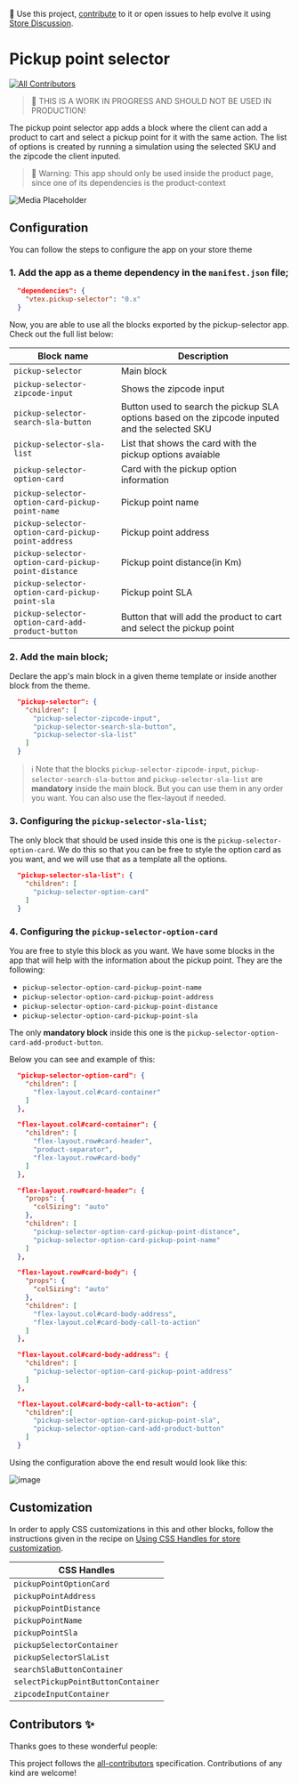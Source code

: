 📢 Use this project, [contribute](https://github.com/vtex-apps/pickup-selector) to it or open issues to help evolve it using [Store Discussion](https://github.com/vtex-apps/store-discussion).

# Pickup point selector

<!-- DOCS-IGNORE:start -->
<!-- ALL-CONTRIBUTORS-BADGE:START - Do not remove or modify this section -->
[![All Contributors](https://img.shields.io/badge/all_contributors-0-orange.svg?style=flat-square)](#contributors-)
<!-- ALL-CONTRIBUTORS-BADGE:END -->
<!-- DOCS-IGNORE:end -->

> 🚧 THIS IS A WORK IN PROGRESS AND SHOULD NOT BE USED IN PRODUCTION!

The pickup point selector app adds a block where the client can add a product to cart and select a pickup point for it with the same action. The list of options is created by running a simulation using the selected SKU and the zipcode the client inputed.

> 🚨 Warning: This app should only be used inside the product page, since one of its dependencies is the product-context


![Media Placeholder](https://user-images.githubusercontent.com/52087100/71204177-42ca4f80-227e-11ea-89e6-e92e65370c69.png)

## Configuration

You can follow the steps to configure the app on your store theme

### 1. Add the app as a theme dependency in the `manifest.json` file;
```json
  "dependencies": {
    "vtex.pickup-selector": "0.x"
  }
```

Now, you are able to use all the blocks exported by the pickup-selector app. Check out the full list below:

| Block name                 | Description                     |
| -------------------------- | ------------------------------- |
| `pickup-selector`          | Main block |
| `pickup-selector-zipcode-input`  | Shows the zipcode input |
| `pickup-selector-search-sla-button` | Button used to search the pickup SLA options based on the zipcode inputed and the selected SKU |
| `pickup-selector-sla-list`         | List that shows the card with the pickup options avaiable |
| `pickup-selector-option-card`         | Card with the pickup option information   |
| `pickup-selector-option-card-pickup-point-name`      | Pickup point name |
| `pickup-selector-option-card-pickup-point-address`      | Pickup point address |
| `pickup-selector-option-card-pickup-point-distance`      | Pickup point distance(in Km) |
| `pickup-selector-option-card-pickup-point-sla`  | Pickup point SLA |
| `pickup-selector-option-card-add-product-button`      | Button that will add the product to cart and select the pickup point |

### 2. Add the main block;

Declare the app's main block in a given theme template or inside another block from the theme.

```json
  "pickup-selector": {
    "children": [
      "pickup-selector-zipcode-input",
      "pickup-selector-search-sla-button",
      "pickup-selector-sla-list"
    ]
  }
```

> ℹ️ Note that the blocks `pickup-selector-zipcode-input`, `pickup-selector-search-sla-button` and `pickup-selector-sla-list` are **mandatory** inside the main block. But you can use them in any order you want. You can also use the flex-layout if needed.

### 3. Configuring the `pickup-selector-sla-list`;

The only block that should be used inside this one is the `pickup-selector-option-card`. We do this so that you can be free to style the option card as you want, and we will use that as a template all the options.

```json
  "pickup-selector-sla-list": {
    "children": [
      "pickup-selector-option-card"
    ]
  }
```

### 4. Configuring the `pickup-selector-option-card`

You are free to style this block as you want. 
We have some blocks in the app that will help with the information about the pickup point. They are the following:

- `pickup-selector-option-card-pickup-point-name`
- `pickup-selector-option-card-pickup-point-address`
- `pickup-selector-option-card-pickup-point-distance`
- `pickup-selector-option-card-pickup-point-sla`

The only **mandatory block** inside this one is the `pickup-selector-option-card-add-product-button`.

Below you can see and example of this:

```json
  "pickup-selector-option-card": {
    "children": [
      "flex-layout.col#card-container"
    ]
  },

  "flex-layout.col#card-container": {
    "children": [
      "flex-layout.row#card-header",
      "product-separator",
      "flex-layout.row#card-body"
    ]
  },

  "flex-layout.row#card-header": {
    "props": {
      "colSizing": "auto"
    },
    "children": [
      "pickup-selector-option-card-pickup-point-distance",
      "pickup-selector-option-card-pickup-point-name"
    ]
  },

  "flex-layout.row#card-body": {
    "props": {
      "colSizing": "auto"
    },
    "children": [
      "flex-layout.col#card-body-address",
      "flex-layout.col#card-body-call-to-action"
    ]
  },

  "flex-layout.col#card-body-address": {
    "children": [
      "pickup-selector-option-card-pickup-point-address"
    ]
  },

  "flex-layout.col#card-body-call-to-action": {
    "children":[
      "pickup-selector-option-card-pickup-point-sla",
      "pickup-selector-option-card-add-product-button"
    ]
  }
```

Using the configuration above the end result would look like this:

![image](https://user-images.githubusercontent.com/8519076/136956522-eb7fab05-66dd-4356-9fe2-62d857e32341.png)

## Customization

In order to apply CSS customizations in this and other blocks, follow the instructions given in the recipe on [Using CSS Handles for store customization](https://vtex.io/docs/recipes/style/using-css-handles-for-store-customization).

| CSS Handles |
| ----------- | 
| `pickupPointOptionCard` | 
| `pickupPointAddress` | 
| `pickupPointDistance` | 
| `pickupPointName` | 
| `pickupPointSla` |
| `pickupSelectorContainer` |
| `pickupSelectorSlaList` |
| `searchSlaButtonContainer` |
| `selectPickupPointButtonContainer` |
| `zipcodeInputContainer` |

<!-- DOCS-IGNORE:start -->

## Contributors ✨

Thanks goes to these wonderful people:

<!-- ALL-CONTRIBUTORS-LIST:START - Do not remove or modify this section -->
<!-- prettier-ignore-start -->
<!-- markdownlint-disable -->
<!-- markdownlint-enable -->
<!-- prettier-ignore-end -->

<!-- ALL-CONTRIBUTORS-LIST:END -->

This project follows the [all-contributors](https://github.com/all-contributors/all-contributors) specification. Contributions of any kind are welcome!

<!-- DOCS-IGNORE:end -->
